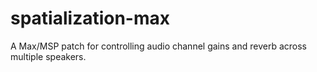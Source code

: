 # spatialization-max
A Max/MSP patch for controlling audio channel gains and reverb across multiple speakers.

